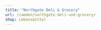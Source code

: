 ```yaml
---
title: "Northgate Deli & Grocery"
url: /camden/northgate-deli-und-grocery/
shop: Lebensmittel
---
```

